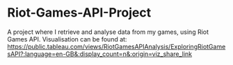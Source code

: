# Riot-Games-API-Project
A project where I retrieve and analyse data from my games, using Riot Games API.
Visualisation can be found at: https://public.tableau.com/views/RiotGamesAPIAnalysis/ExploringRiotGamesAPI?:language=en-GB&:display_count=n&:origin=viz_share_link
